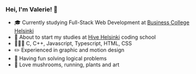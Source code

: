 
### Hei, I'm Valerie! 👋

- 🎓 Currently studying Full-Stack Web Development at [Business College Helsinki](https://github.com/HelsinkiBusinessCollege)
- 🐝 About to start my studies at [Hive Helsinki](https://www.hive.fi/en/) coding school
- 👩🏻‍💻 C, C++, Javascript, Typescript, HTML, CSS
- ✏️ Experienced in graphic and motion design
- 💭 Having fun solving logical problems
- 🍄 Love mushrooms, running, plants and art
